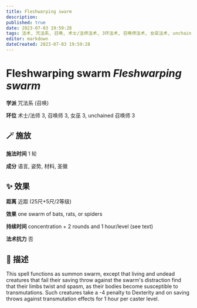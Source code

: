 ```yaml
---
title: Fleshwarping swarm
description: 
published: true
date: 2023-07-03 19:59:28
tags: 法术, 咒法系, 召唤, 术士/法师法术, 3环法术, 召唤师法术, 女巫法术, unchained 召唤师法术
editor: markdown
dateCreated: 2023-07-03 19:59:28
---
```


# **Fleshwarping swarm** *Fleshwarping swarm*

**学派** 咒法系 (召唤) 

**环位** 术士/法师 3, 召唤师 3, 女巫 3, unchained 召唤师 3

## 🪄 施放

**施法时间** 1 轮

**成分** 语言, 姿势, 材料, 圣徽

## ✨ 效果  

**距离** 近距 (25尺+5尺/2等级) 

**效果** one swarm of bats, rats, or spiders 

**持续时间** concentration + 2 rounds and 1 hour/level (see text) 

**法术抗力** 否

## 📖 描述

This spell functions as summon swarm, except that living and undead creatures that fail their saving throw against the swarm's distraction find that their limbs twist and spasm, as their bodies become susceptible to transmutations. Such creatures take a -4 penalty to Dexterity and on saving throws against transmutation effects for 1 hour per caster level.
    
